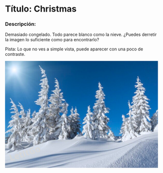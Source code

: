 # Título: Christmas
### Descripción:
Demasiado congelado. Todo parece blanco como la nieve.
¿Puedes derretir la imagen lo suficiente como para encontrarlo?

Pista:
Lo que no ves a simple vista, puede aparecer con una poco de contraste.

![Frozen Trees](Parcial_3/Frozen_trees.png)
